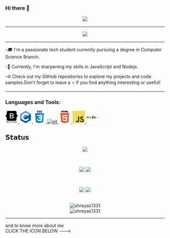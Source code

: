 ### Hi there 👋

<p align="center">
<img src="https://readme-typing-svg.herokuapp.com?color=E4F7EFFF&size=36&lines=Shreyas+Mahajan+Here!!"></a>
</p>
<hr>
<div align="center">
<img src="https://readme-typing-svg.herokuapp.com?font=Roboto&color=%2318FF16&size=26&lines=Welcome+to+my+GitHub+profile%2C;+I+am+Shreyas+Mahajan+a++passionate;++and+curious++coder!"></a>
</div>
<hr>

-🎓 I'm a passionate tech student currently pursuing a degree in Computer Science Branch.

-🌱 Currently, I'm sharpening my skills in JavaScript and Nodejs.

-🌐 Check out my GitHub repositories to explore my projects and code samples.Don't forget to leave a ⭐️ if you find anything interesting or useful!

<hr>
<h3 align="left">Languages and Tools:</h3>
<p align="left"> <a href="https://getbootstrap.com" target="_blank" rel="noreferrer"> <img src="https://raw.githubusercontent.com/devicons/devicon/master/icons/bootstrap/bootstrap-plain-wordmark.svg" alt="bootstrap" width="40" height="40"/> </a> <a href="https://www.cprogramming.com/" target="_blank" rel="noreferrer"> <img src="https://raw.githubusercontent.com/devicons/devicon/master/icons/c/c-original.svg" alt="c" width="40" height="40"/> </a> <a href="https://www.w3schools.com/css/" target="_blank" rel="noreferrer"> <img src="https://raw.githubusercontent.com/devicons/devicon/master/icons/css3/css3-original-wordmark.svg" alt="css3" width="40" height="40"/> </a> <a href="https://git-scm.com/" target="_blank" rel="noreferrer"> <img src="https://www.vectorlogo.zone/logos/git-scm/git-scm-icon.svg" alt="git" width="40" height="40"/> </a> <a href="https://www.w3.org/html/" target="_blank" rel="noreferrer"> <img src="https://raw.githubusercontent.com/devicons/devicon/master/icons/html5/html5-original-wordmark.svg" alt="html5" width="40" height="40"/> </a> <a href="https://developer.mozilla.org/en-US/docs/Web/JavaScript" target="_blank" rel="noreferrer"> <img src="https://raw.githubusercontent.com/devicons/devicon/master/icons/javascript/javascript-original.svg" alt="javascript" width="40" height="40"/> </a> <a href="https://nodejs.org" target="_blank" rel="noreferrer"> <img src="https://raw.githubusercontent.com/devicons/devicon/master/icons/nodejs/nodejs-original-wordmark.svg" alt="nodejs" width="40" height="40"/> </a>
</p>

## 𝗦𝘁𝗮𝘁u𝘀
<!-- ![Shreyas's GitHub Stats](https://github-readme-stats.vercel.app/api?username=Shreyas1331&show_icons=true&theme=radical) -->
<div align="center">
    
![](https://github-profile-summary-cards.vercel.app/api/cards/profile-details?username=shreyas1331&theme=tokyonight)

<br/>

![](https://github-profile-summary-cards.vercel.app/api/cards/repos-per-language?username=shreyas1331&theme=tokyonight)
![](https://github-profile-summary-cards.vercel.app/api/cards/most-commit-language?username=shreyas1331&theme=tokyonight)

<br/>

![](https://github-profile-summary-cards.vercel.app/api/cards/stats?username=shreyas1331&theme=tokyonight)
![](https://github-profile-summary-cards.vercel.app/api/cards/productive-time?username=shreyas1331&theme=tokyonight)

<br/>

<img src="https://github-readme-streak-stats.herokuapp.com/?user=shreyas1331&show_icons=true&count_private=true&theme=tokyonight&hide_border=true" alt="shreyas1331" />

<br/>
<img src="https://github-profile-trophy.vercel.app/?username=shreyas1331&theme=tokyonight&no-frame=true&column=8"  alt="shreyas1331"/>
<br/>
</div>

<hr>
<div align="right">
    <p align="left">and to know more about me <br>
    CLICK THE ICON BELOW ---></p>
    <a href="https://www.instagram.com/shreyas__mahajan__/">
        <img align="left" height="40" src="https://i.pinimg.com/originals/b1/8a/b5/b18ab5c717e6da2faa7f30a2ccf20c72.png" alt="">
    </a>
    <a href="https://www.linkedin.com/in/shreyas-mahajan-31675023a/">
        <img align="left" height="40" src="https://boncoach.com/wp-content/uploads/2021/10/connectionlinkedinnetworksocialsquaresquaredicon-1320086082476543960.png" alt="">
    </a>
</div>

